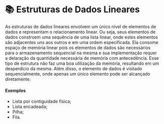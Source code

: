 # 📚 Estruturas de Dados Lineares
As estruturas de dados lineares envolvem um único nível de elementos de dados e representam o relacionamento linear. Ou seja, seus elementos de dados constroem uma sequência de uma lista linear, onde estes elementos são adjacentes uns aos outros e em uma ordem especificada. Ela consome espaço de memória linear pois os elementos de dados são necessários para o armazenamento sequencial na mesma e sua implementação requer a delaração da quantidade necessária de memória com antecedência. Esse tipo de estrutura não faz uma boa utilização da memória, resultando em um desperdício da mesma. Além disso, o elemento de dados é visitado sequencialmente, onde apenas um único elemento pode ser alcançado diretamente.

#### Exemplos
- Lista por contiguidade física;
- Lista encadeada;
- Pilha;
- Fila.
